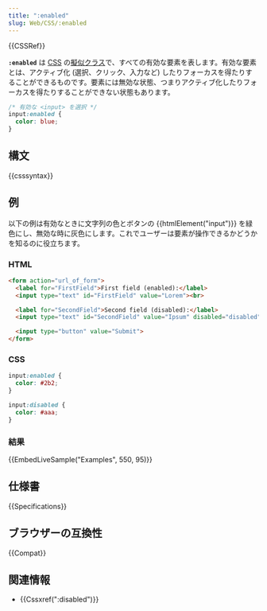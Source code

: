 ```yaml
---
title: ":enabled"
slug: Web/CSS/:enabled
---
```

{{CSSRef}}

**`:enabled`** は [CSS](/ja/docs/Web/CSS) の[擬似クラス](/ja/docs/Web/CSS/Pseudo-classes)で、すべての有効な要素を表します。有効な要素とは、アクティブ化 (選択、クリック、入力など) したりフォーカスを得たりすることができるものです。要素には無効な状態、つまりアクティブ化したりフォーカスを得たりすることができない状態もあります。

```css
/* 有効な <input> を選択 */
input:enabled {
  color: blue;
}
```

## 構文

{{csssyntax}}

## 例

以下の例は有効なときに文字列の色とボタンの {{htmlElement("input")}} を緑色にし、無効な時に灰色にします。これでユーザーは要素が操作できるかどうかを知るのに役立ちます。

### HTML

```html
<form action="url_of_form">
  <label for="FirstField">First field (enabled):</label>
  <input type="text" id="FirstField" value="Lorem"><br>

  <label for="SecondField">Second field (disabled):</label>
  <input type="text" id="SecondField" value="Ipsum" disabled="disabled"><br>

  <input type="button" value="Submit">
</form>
```

### CSS

```css
input:enabled {
  color: #2b2;
}

input:disabled {
  color: #aaa;
}
```

### 結果

{{EmbedLiveSample("Examples", 550, 95)}}

## 仕様書

{{Specifications}}

## ブラウザーの互換性

{{Compat}}

## 関連情報

- {{Cssxref(":disabled")}}
